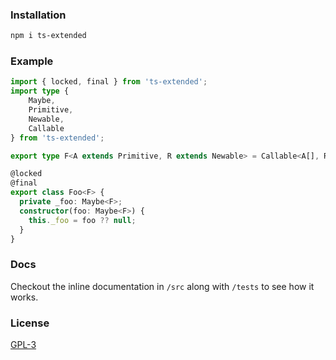 ### Installation 
```bash
npm i ts-extended
```

### Example
```ts
import { locked, final } from 'ts-extended';
import type { 
    Maybe,
    Primitive,
    Newable,
    Callable
} from 'ts-extended';

export type F<A extends Primitive, R extends Newable> = Callable<A[], R>;

@locked
@final
export class Foo<F> {
  private _foo: Maybe<F>;
  constructor(foo: Maybe<F>) {
    this._foo = foo ?? null;
  }
}
```
### Docs
Checkout the inline documentation in `/src` along with `/tests` to see how it works.
### License 
[GPL-3](/LICENSE)